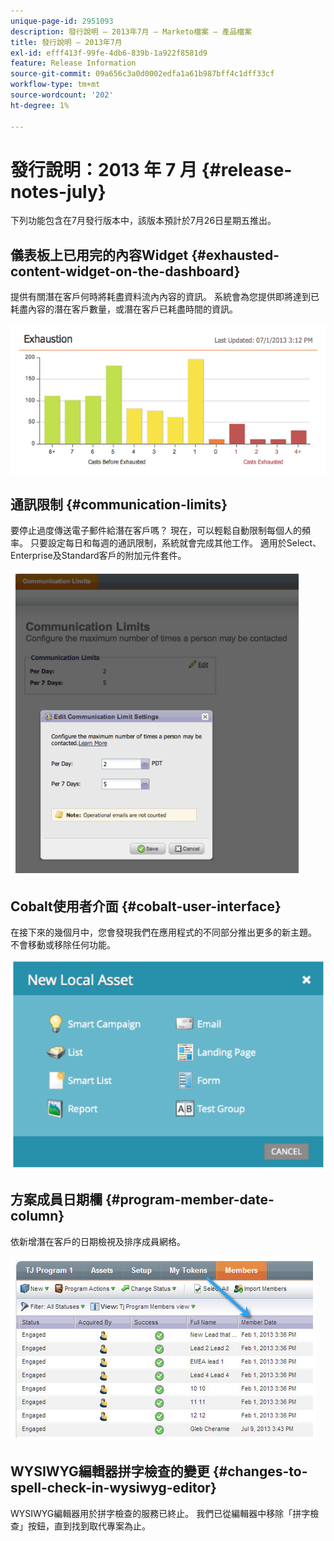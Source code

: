 ```yaml
---
unique-page-id: 2951093
description: 發行說明 — 2013年7月 — Marketo檔案 — 產品檔案
title: 發行說明 — 2013年7月
exl-id: efff413f-99fe-4db6-839b-1a922f8581d9
feature: Release Information
source-git-commit: 09a656c3a0d0002edfa1a61b987bff4c1dff33cf
workflow-type: tm+mt
source-wordcount: '202'
ht-degree: 1%

---
```


# 發行說明：2013 年 7 月 {#release-notes-july}

下列功能包含在7月發行版本中，該版本預計於7月26日星期五推出。

## 儀表板上已用完的內容Widget {#exhausted-content-widget-on-the-dashboard}

提供有關潛在客戶何時將耗盡資料流內內容的資訊。 系統會為您提供即將達到已耗盡內容的潛在客戶數量，或潛在客戶已耗盡時間的資訊。

![](assets/image2014-9-22-16-3a30-3a50.png)

## 通訊限制 {#communication-limits}

要停止過度傳送電子郵件給潛在客戶嗎？ 現在，可以輕鬆自動限制每個人的頻率。 只要設定每日和每週的通訊限制，系統就會完成其他工作。 適用於Select、Enterprise及Standard客戶的附加元件套件。

![](assets/image2014-9-22-16-3a31-3a13.png)

## Cobalt使用者介面 {#cobalt-user-interface}

在接下來的幾個月中，您會發現我們在應用程式的不同部分推出更多的新主題。 不會移動或移除任何功能。

![](assets/image2014-9-22-16-3a31-3a42.png)

## 方案成員日期欄 {#program-member-date-column}

依新增潛在客戶的日期檢視及排序成員網格。

![](assets/image2014-9-22-16-3a32-3a1.png)

## WYSIWYG編輯器拼字檢查的變更 {#changes-to-spell-check-in-wysiwyg-editor}

WYSIWYG編輯器用於拼字檢查的服務已終止。 我們已從編輯器中移除「拼字檢查」按鈕，直到找到取代專案為止。
